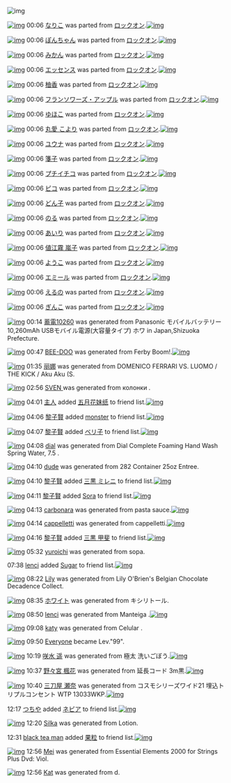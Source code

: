 ![img](http://gdrive-cdn.herokuapp.com/get/0B-nxIpt4DE2TdGhPalFPcFpSY0E/512px-barcode.png)

[![img](http://www.deviantsart.com/1vbnh68.png)](http://www.barcodekanojo.com/kanojo/2705608/%E3%81%AA%E3%82%8A%E3%81%93) 00:06 [なりこ](http://www.barcodekanojo.com/kanojo/2705608/%E3%81%AA%E3%82%8A%E3%81%93) was parted from [ロックオン](http://www.barcodekanojo.com/kanojo/2705608/%E3%81%AA%E3%82%8A%E3%81%93).[![img](http://www.deviantsart.com/2musf1g.jpeg)](http://www.barcodekanojo.com/user/241643/%E3%83%AD%E3%83%83%E3%82%AF%E3%82%AA%E3%83%B3) 

[![img](http://www.deviantsart.com/3368u1r.png)](http://www.barcodekanojo.com/kanojo/2700649/%E3%81%BD%E3%82%93%E3%81%A1%E3%82%83%E3%82%93) 00:06 [ぽんちゃん](http://www.barcodekanojo.com/kanojo/2700649/%E3%81%BD%E3%82%93%E3%81%A1%E3%82%83%E3%82%93) was parted from [ロックオン](http://www.barcodekanojo.com/kanojo/2700649/%E3%81%BD%E3%82%93%E3%81%A1%E3%82%83%E3%82%93).[![img](http://www.deviantsart.com/2musf1g.jpeg)](http://www.barcodekanojo.com/user/241643/%E3%83%AD%E3%83%83%E3%82%AF%E3%82%AA%E3%83%B3) 

[![img](http://www.deviantsart.com/2ndqdav.png)](http://www.barcodekanojo.com/kanojo/32615/%E3%81%BF%E3%81%8B%E3%82%93) 00:06 [みかん](http://www.barcodekanojo.com/kanojo/32615/%E3%81%BF%E3%81%8B%E3%82%93) was parted from [ロックオン](http://www.barcodekanojo.com/kanojo/32615/%E3%81%BF%E3%81%8B%E3%82%93).[![img](http://www.deviantsart.com/2musf1g.jpeg)](http://www.barcodekanojo.com/user/241643/%E3%83%AD%E3%83%83%E3%82%AF%E3%82%AA%E3%83%B3) 

[![img](http://www.deviantsart.com/n74cv8.png)](http://www.barcodekanojo.com/kanojo/36130/%E3%82%A8%E3%83%83%E3%82%BB%E3%83%B3%E3%82%B9) 00:06 [エッセンス](http://www.barcodekanojo.com/kanojo/36130/%E3%82%A8%E3%83%83%E3%82%BB%E3%83%B3%E3%82%B9) was parted from [ロックオン](http://www.barcodekanojo.com/kanojo/36130/%E3%82%A8%E3%83%83%E3%82%BB%E3%83%B3%E3%82%B9).[![img](http://www.deviantsart.com/2musf1g.jpeg)](http://www.barcodekanojo.com/user/241643/%E3%83%AD%E3%83%83%E3%82%AF%E3%82%AA%E3%83%B3) 

[![img](http://www.deviantsart.com/1jumqhv.png)](http://www.barcodekanojo.com/kanojo/36548/%E6%9F%9A%E9%A6%99) 00:06 [柚香](http://www.barcodekanojo.com/kanojo/36548/%E6%9F%9A%E9%A6%99) was parted from [ロックオン](http://www.barcodekanojo.com/kanojo/36548/%E6%9F%9A%E9%A6%99).[![img](http://www.deviantsart.com/2musf1g.jpeg)](http://www.barcodekanojo.com/user/241643/%E3%83%AD%E3%83%83%E3%82%AF%E3%82%AA%E3%83%B3) 

[![img](http://www.deviantsart.com/1aqqoj7.png)](http://www.barcodekanojo.com/kanojo/765082/%E3%83%95%E3%83%A9%E3%83%B3%E3%82%BD%E3%83%AF%E3%83%BC%E3%82%BA%E3%83%BB%E3%82%A2%E3%83%83%E3%83%97%E3%83%AB) 00:06 [フランソワーズ・アップル](http://www.barcodekanojo.com/kanojo/765082/%E3%83%95%E3%83%A9%E3%83%B3%E3%82%BD%E3%83%AF%E3%83%BC%E3%82%BA%E3%83%BB%E3%82%A2%E3%83%83%E3%83%97%E3%83%AB) was parted from [ロックオン](http://www.barcodekanojo.com/kanojo/765082/%E3%83%95%E3%83%A9%E3%83%B3%E3%82%BD%E3%83%AF%E3%83%BC%E3%82%BA%E3%83%BB%E3%82%A2%E3%83%83%E3%83%97%E3%83%AB).[![img](http://www.deviantsart.com/2musf1g.jpeg)](http://www.barcodekanojo.com/user/241643/%E3%83%AD%E3%83%83%E3%82%AF%E3%82%AA%E3%83%B3) 

[![img](http://www.deviantsart.com/2832jn7.png)](http://www.barcodekanojo.com/kanojo/1100444/%E3%82%86%E3%81%BB%E3%81%93) 00:06 [ゆほこ](http://www.barcodekanojo.com/kanojo/1100444/%E3%82%86%E3%81%BB%E3%81%93) was parted from [ロックオン](http://www.barcodekanojo.com/kanojo/1100444/%E3%82%86%E3%81%BB%E3%81%93).[![img](http://www.deviantsart.com/2musf1g.jpeg)](http://www.barcodekanojo.com/user/241643/%E3%83%AD%E3%83%83%E3%82%AF%E3%82%AA%E3%83%B3) 

[![img](http://www.deviantsart.com/24dvelm.png)](http://www.barcodekanojo.com/kanojo/1290579/%E4%B8%B8%E6%84%9B%20%E3%81%93%E3%82%88%E3%82%8A) 00:06 [丸愛 こより](http://www.barcodekanojo.com/kanojo/1290579/%E4%B8%B8%E6%84%9B%20%E3%81%93%E3%82%88%E3%82%8A) was parted from [ロックオン](http://www.barcodekanojo.com/kanojo/1290579/%E4%B8%B8%E6%84%9B%20%E3%81%93%E3%82%88%E3%82%8A).[![img](http://www.deviantsart.com/2musf1g.jpeg)](http://www.barcodekanojo.com/user/241643/%E3%83%AD%E3%83%83%E3%82%AF%E3%82%AA%E3%83%B3) 

[![img](http://www.deviantsart.com/10rukcs.png)](http://www.barcodekanojo.com/kanojo/1365160/%E3%83%A6%E3%82%A6%E3%83%8A) 00:06 [ユウナ](http://www.barcodekanojo.com/kanojo/1365160/%E3%83%A6%E3%82%A6%E3%83%8A) was parted from [ロックオン](http://www.barcodekanojo.com/kanojo/1365160/%E3%83%A6%E3%82%A6%E3%83%8A).[![img](http://www.deviantsart.com/2musf1g.jpeg)](http://www.barcodekanojo.com/user/241643/%E3%83%AD%E3%83%83%E3%82%AF%E3%82%AA%E3%83%B3) 

[![img](http://www.deviantsart.com/3bolf6p.png)](http://www.barcodekanojo.com/kanojo/1357720/%E7%AE%8B%E5%AD%90) 00:06 [箋子](http://www.barcodekanojo.com/kanojo/1357720/%E7%AE%8B%E5%AD%90) was parted from [ロックオン](http://www.barcodekanojo.com/kanojo/1357720/%E7%AE%8B%E5%AD%90).[![img](http://www.deviantsart.com/2musf1g.jpeg)](http://www.barcodekanojo.com/user/241643/%E3%83%AD%E3%83%83%E3%82%AF%E3%82%AA%E3%83%B3) 

[![img](http://www.deviantsart.com/e5la9o.png)](http://www.barcodekanojo.com/kanojo/337918/%E3%83%97%E3%83%81%E3%82%A4%E3%83%81%E3%82%B3) 00:06 [プチイチコ](http://www.barcodekanojo.com/kanojo/337918/%E3%83%97%E3%83%81%E3%82%A4%E3%83%81%E3%82%B3) was parted from [ロックオン](http://www.barcodekanojo.com/kanojo/337918/%E3%83%97%E3%83%81%E3%82%A4%E3%83%81%E3%82%B3).[![img](http://www.deviantsart.com/2musf1g.jpeg)](http://www.barcodekanojo.com/user/241643/%E3%83%AD%E3%83%83%E3%82%AF%E3%82%AA%E3%83%B3) 

[![img](http://www.deviantsart.com/3f08l9q.png)](http://www.barcodekanojo.com/kanojo/301498/%E3%83%94%E3%82%B3) 00:06 [ピコ](http://www.barcodekanojo.com/kanojo/301498/%E3%83%94%E3%82%B3) was parted from [ロックオン](http://www.barcodekanojo.com/kanojo/301498/%E3%83%94%E3%82%B3).[![img](http://www.deviantsart.com/2musf1g.jpeg)](http://www.barcodekanojo.com/user/241643/%E3%83%AD%E3%83%83%E3%82%AF%E3%82%AA%E3%83%B3) 

[![img](http://www.deviantsart.com/2tdlq9d.png)](http://www.barcodekanojo.com/kanojo/220515/%E3%81%A9%E3%82%93%E5%AD%90) 00:06 [どん子](http://www.barcodekanojo.com/kanojo/220515/%E3%81%A9%E3%82%93%E5%AD%90) was parted from [ロックオン](http://www.barcodekanojo.com/kanojo/220515/%E3%81%A9%E3%82%93%E5%AD%90).[![img](http://www.deviantsart.com/2musf1g.jpeg)](http://www.barcodekanojo.com/user/241643/%E3%83%AD%E3%83%83%E3%82%AF%E3%82%AA%E3%83%B3) 

[![img](http://www.deviantsart.com/3i57pbq.png)](http://www.barcodekanojo.com/kanojo/218849/%E3%81%AE%E3%82%8B) 00:06 [のる](http://www.barcodekanojo.com/kanojo/218849/%E3%81%AE%E3%82%8B) was parted from [ロックオン](http://www.barcodekanojo.com/kanojo/218849/%E3%81%AE%E3%82%8B).[![img](http://www.deviantsart.com/2musf1g.jpeg)](http://www.barcodekanojo.com/user/241643/%E3%83%AD%E3%83%83%E3%82%AF%E3%82%AA%E3%83%B3) 

[![img](http://www.deviantsart.com/29g8r77.png)](http://www.barcodekanojo.com/kanojo/35532/%E3%81%82%E3%81%84%E3%82%8A) 00:06 [あいり](http://www.barcodekanojo.com/kanojo/35532/%E3%81%82%E3%81%84%E3%82%8A) was parted from [ロックオン](http://www.barcodekanojo.com/kanojo/35532/%E3%81%82%E3%81%84%E3%82%8A).[![img](http://www.deviantsart.com/2musf1g.jpeg)](http://www.barcodekanojo.com/user/241643/%E3%83%AD%E3%83%83%E3%82%AF%E3%82%AA%E3%83%B3) 

[![img](http://www.deviantsart.com/1f1hiol.png)](http://www.barcodekanojo.com/kanojo/216486/%E5%80%A4%E6%B1%9F%E9%9C%A7%20%E5%B5%90%E5%AD%90) 00:06 [値江霧 嵐子](http://www.barcodekanojo.com/kanojo/216486/%E5%80%A4%E6%B1%9F%E9%9C%A7%20%E5%B5%90%E5%AD%90) was parted from [ロックオン](http://www.barcodekanojo.com/kanojo/216486/%E5%80%A4%E6%B1%9F%E9%9C%A7%20%E5%B5%90%E5%AD%90).[![img](http://www.deviantsart.com/2musf1g.jpeg)](http://www.barcodekanojo.com/user/241643/%E3%83%AD%E3%83%83%E3%82%AF%E3%82%AA%E3%83%B3) 

[![img](http://www.deviantsart.com/3i34q95.png)](http://www.barcodekanojo.com/kanojo/2721779/%E3%82%88%E3%81%86%E3%81%93) 00:06 [ようこ](http://www.barcodekanojo.com/kanojo/2721779/%E3%82%88%E3%81%86%E3%81%93) was parted from [ロックオン](http://www.barcodekanojo.com/kanojo/2721779/%E3%82%88%E3%81%86%E3%81%93).[![img](http://www.deviantsart.com/2musf1g.jpeg)](http://www.barcodekanojo.com/user/241643/%E3%83%AD%E3%83%83%E3%82%AF%E3%82%AA%E3%83%B3) 

[![img](http://www.deviantsart.com/2kj602g.png)](http://www.barcodekanojo.com/kanojo/2714380/%E3%82%A8%E3%83%9F%E3%83%BC%E3%83%AB) 00:06 [エミール](http://www.barcodekanojo.com/kanojo/2714380/%E3%82%A8%E3%83%9F%E3%83%BC%E3%83%AB) was parted from [ロックオン](http://www.barcodekanojo.com/kanojo/2714380/%E3%82%A8%E3%83%9F%E3%83%BC%E3%83%AB).[![img](http://www.deviantsart.com/2musf1g.jpeg)](http://www.barcodekanojo.com/user/241643/%E3%83%AD%E3%83%83%E3%82%AF%E3%82%AA%E3%83%B3) 

[![img](http://www.deviantsart.com/14ds7v9.png)](http://www.barcodekanojo.com/kanojo/2714366/%E3%81%88%E3%82%8B%E3%81%AE) 00:06 [えるの](http://www.barcodekanojo.com/kanojo/2714366/%E3%81%88%E3%82%8B%E3%81%AE) was parted from [ロックオン](http://www.barcodekanojo.com/kanojo/2714366/%E3%81%88%E3%82%8B%E3%81%AE).[![img](http://www.deviantsart.com/2musf1g.jpeg)](http://www.barcodekanojo.com/user/241643/%E3%83%AD%E3%83%83%E3%82%AF%E3%82%AA%E3%83%B3) 

[![img](http://www.deviantsart.com/3o3rnq3.png)](http://www.barcodekanojo.com/kanojo/2721775/%E3%81%8E%E3%82%93%E3%81%93) 00:06 [ぎんこ](http://www.barcodekanojo.com/kanojo/2721775/%E3%81%8E%E3%82%93%E3%81%93) was parted from [ロックオン](http://www.barcodekanojo.com/kanojo/2721775/%E3%81%8E%E3%82%93%E3%81%93).[![img](http://www.deviantsart.com/2musf1g.jpeg)](http://www.barcodekanojo.com/user/241643/%E3%83%AD%E3%83%83%E3%82%AF%E3%82%AA%E3%83%B3) 

[![img](http://www.deviantsart.com/2u9cqi6.png)](http://www.barcodekanojo.com/kanojo/3191561/%E8%93%84%E9%9B%BB10260) 00:14 [蓄電10260](http://www.barcodekanojo.com/kanojo/3191561/%E8%93%84%E9%9B%BB10260) was generated from Panasonic モバイルバッテリー 10,260mAh USBモバイル電源(大容量タイプ) ホワ in Japan,Shizuoka Prefecture.

[![img](http://www.deviantsart.com/2i0672g.png)](http://www.barcodekanojo.com/kanojo/3191562/BEE-DOO) 00:47 [BEE-DOO](http://www.barcodekanojo.com/kanojo/3191562/BEE-DOO) was generated from Ferby Boom!.[![img](http://www.deviantsart.com/1h1s9mi.jpeg)](http://www.barcodekanojo.com/product_images/barcode/6016036/1420991191/Ferby%20Boom%21.jpg) 

[![img](http://www.deviantsart.com/n0csi4.png)](http://www.barcodekanojo.com/kanojo/3191563/%E4%B8%BD%E5%A8%9C) 01:35 [丽娜](http://www.barcodekanojo.com/kanojo/3191563/%E4%B8%BD%E5%A8%9C) was generated from DOMENICO FERRARI VS. LUOMO / THE KICK / Aku Aku (S.

[![img](http://www.deviantsart.com/2o0usag.png)](http://www.barcodekanojo.com/kanojo/3191564/SVEN%20) 02:56 [SVEN ](http://www.barcodekanojo.com/kanojo/3191564/SVEN%20) was generated from колонки .

[![img](http://www.deviantsart.com/12mqoes.jpeg)](http://www.barcodekanojo.com/user/499640/%E4%B8%BB%E4%BA%BA) 04:01 [主人](http://www.barcodekanojo.com/user/499640/%E4%B8%BB%E4%BA%BA) added [五月花妹纸](http://www.barcodekanojo.com/kanojo/2526042/%E4%BA%94%E6%9C%88%E8%8A%B1%E5%A6%B9%E7%BA%B8) to friend list.[![img](http://www.deviantsart.com/3n7u1ci.png)](http://www.barcodekanojo.com/kanojo/2526042/%E4%BA%94%E6%9C%88%E8%8A%B1%E5%A6%B9%E7%BA%B8) 

[![img](http://www.deviantsart.com/22p5puj.jpeg)](http://www.barcodekanojo.com/user/234377/%E9%BB%8E%E5%AD%90%E8%B3%A2) 04:06 [黎子賢](http://www.barcodekanojo.com/user/234377/%E9%BB%8E%E5%AD%90%E8%B3%A2) added [monster](http://www.barcodekanojo.com/kanojo/2754149/monster) to friend list.[![img](http://www.deviantsart.com/osvkfe.png)](http://www.barcodekanojo.com/kanojo/2754149/monster) 

[![img](http://www.deviantsart.com/22p5puj.jpeg)](http://www.barcodekanojo.com/user/234377/%E9%BB%8E%E5%AD%90%E8%B3%A2) 04:07 [黎子賢](http://www.barcodekanojo.com/user/234377/%E9%BB%8E%E5%AD%90%E8%B3%A2) added [ベリ子](http://www.barcodekanojo.com/kanojo/2394630/%E3%83%99%E3%83%AA%E5%AD%90) to friend list.[![img](http://www.deviantsart.com/2ecugsl.png)](http://www.barcodekanojo.com/kanojo/2394630/%E3%83%99%E3%83%AA%E5%AD%90) 

[![img](http://www.deviantsart.com/o6c37j.png)](http://www.barcodekanojo.com/kanojo/3191565/dial) 04:08 [dial](http://www.barcodekanojo.com/kanojo/3191565/dial) was generated from Dial Complete Foaming Hand Wash Spring Water, 7.5 .

[![img](http://www.deviantsart.com/28sf3u5.png)](http://www.barcodekanojo.com/kanojo/3191566/dude) 04:10 [dude](http://www.barcodekanojo.com/kanojo/3191566/dude) was generated from 282 Container 25oz Entree.

[![img](http://www.deviantsart.com/22p5puj.jpeg)](http://www.barcodekanojo.com/user/234377/%E9%BB%8E%E5%AD%90%E8%B3%A2) 04:10 [黎子賢](http://www.barcodekanojo.com/user/234377/%E9%BB%8E%E5%AD%90%E8%B3%A2) added [三黒 ミレニ](http://www.barcodekanojo.com/kanojo/2815564/%E4%B8%89%E9%BB%92%20%E3%83%9F%E3%83%AC%E3%83%8B) to friend list.[![img](http://www.deviantsart.com/13j2p3v.png)](http://www.barcodekanojo.com/kanojo/2815564/%E4%B8%89%E9%BB%92%20%E3%83%9F%E3%83%AC%E3%83%8B) 

[![img](http://www.deviantsart.com/22p5puj.jpeg)](http://www.barcodekanojo.com/user/234377/%E9%BB%8E%E5%AD%90%E8%B3%A2) 04:11 [黎子賢](http://www.barcodekanojo.com/user/234377/%E9%BB%8E%E5%AD%90%E8%B3%A2) added [Sora](http://www.barcodekanojo.com/kanojo/2794040/Sora) to friend list.[![img](http://www.deviantsart.com/h24nte.png)](http://www.barcodekanojo.com/kanojo/2794040/Sora) 

[![img](http://www.deviantsart.com/1ktk3mc.png)](http://www.barcodekanojo.com/kanojo/3191567/carbonara) 04:13 [carbonara](http://www.barcodekanojo.com/kanojo/3191567/carbonara) was generated from pasta sauce.[![img](http://www.deviantsart.com/11bi8e8.jpeg)](http://www.barcodekanojo.com/product_images/barcode/6016046/1421003536/50x50xpasta,P20sauce.jpg,qw=88,ah=88.pagespeed.ic.A3GFi-XkWu.jpg) 

[![img](http://www.deviantsart.com/3f0eaag.png)](http://www.barcodekanojo.com/kanojo/3191568/cappelletti) 04:14 [cappelletti](http://www.barcodekanojo.com/kanojo/3191568/cappelletti) was generated from cappelletti.[![img](http://www.deviantsart.com/1e7d332.jpeg)](http://www.barcodekanojo.com/product_images/barcode/6016047/1421003661/cappelletti.jpg) 

[![img](http://www.deviantsart.com/22p5puj.jpeg)](http://www.barcodekanojo.com/user/234377/%E9%BB%8E%E5%AD%90%E8%B3%A2) 04:16 [黎子賢](http://www.barcodekanojo.com/user/234377/%E9%BB%8E%E5%AD%90%E8%B3%A2) added [三黒 甲斐](http://www.barcodekanojo.com/kanojo/2815563/%E4%B8%89%E9%BB%92%20%E7%94%B2%E6%96%90) to friend list.[![img](http://www.deviantsart.com/36uup6h.png)](http://www.barcodekanojo.com/kanojo/2815563/%E4%B8%89%E9%BB%92%20%E7%94%B2%E6%96%90) 

[![img](http://www.deviantsart.com/ad3jmh.png)](http://www.barcodekanojo.com/kanojo/3191569/yuroichi) 05:32 [yuroichi](http://www.barcodekanojo.com/kanojo/3191569/yuroichi) was generated from sopa.

07:38 [lenci](http://www.barcodekanojo.com/user/499642/lenci) added [Sugar](http://www.barcodekanojo.com/kanojo/2411314/Sugar) to friend list.[![img](http://www.deviantsart.com/1h6r25e.png)](http://www.barcodekanojo.com/kanojo/2411314/Sugar) 

[![img](http://www.deviantsart.com/13evri2.png)](http://www.barcodekanojo.com/kanojo/3191570/Lily) 08:22 [Lily](http://www.barcodekanojo.com/kanojo/3191570/Lily) was generated from Lily O'Brien's Belgian Chocolate Decadence Collect.

[![img](http://www.deviantsart.com/3jrb99f.png)](http://www.barcodekanojo.com/kanojo/3191571/%E3%83%9B%E3%83%AF%E3%82%A4%E3%83%88) 08:35 [ホワイト](http://www.barcodekanojo.com/kanojo/3191571/%E3%83%9B%E3%83%AF%E3%82%A4%E3%83%88) was generated from キシリトール.

[![img](http://www.deviantsart.com/2hk2epi.png)](http://www.barcodekanojo.com/kanojo/3191572/lenci) 08:50 [lenci](http://www.barcodekanojo.com/kanojo/3191572/lenci) was generated from Manteiga .[![img](http://www.deviantsart.com/3t1m159.jpeg)](http://www.barcodekanojo.com/product_images/barcode/6016053/1421020174/50x50xManteiga,P20.jpg,qw=88,ah=88.pagespeed.ic.DNK5g1lS9M.jpg) 

[![img](http://www.deviantsart.com/2mcqskc.png)](http://www.barcodekanojo.com/kanojo/3191573/katy) 09:08 [katy](http://www.barcodekanojo.com/kanojo/3191573/katy) was generated from  Celular .

[![img](http://www.deviantsart.com/3cp16cr.jpeg)](http://www.barcodekanojo.com/user/229080/Everyone) 09:50 [Everyone](http://www.barcodekanojo.com/user/229080/Everyone) became Lev."99".

[![img](http://www.deviantsart.com/3pmps90.png)](http://www.barcodekanojo.com/kanojo/3191574/%E5%92%B2%E6%B0%B4%20%E9%81%A5) 10:19 [咲水 遥](http://www.barcodekanojo.com/kanojo/3191574/%E5%92%B2%E6%B0%B4%20%E9%81%A5) was generated from 極太 洗いごぼう.[![img](http://www.deviantsart.com/17geq5l.jpeg)](http://www.barcodekanojo.com/product_images/barcode/6016055/1421025514/50x50x,PE6,PA5,PB5,PE5,PA4,PAA,P20,PE6,PB4,P97,PE3,P81,P84,PE3,P81,P94,PE3,P81,PBC,PE3,P81,P86.jpg,qw=88,ah=88.pagespeed.ic.7l7ZFkc8R1.jpg) 

[![img](http://www.deviantsart.com/2qav6bg.png)](http://www.barcodekanojo.com/kanojo/3191575/%E9%87%8E%E3%80%85%E5%AE%AE%20%E6%A5%93%E8%8A%B1) 10:37 [野々宮 楓花](http://www.barcodekanojo.com/kanojo/3191575/%E9%87%8E%E3%80%85%E5%AE%AE%20%E6%A5%93%E8%8A%B1) was generated from 延長コード 3m黒.[![img](http://www.deviantsart.com/1mb99tc.jpeg)](http://www.barcodekanojo.com/product_images/barcode/6016056/1421026590/%E5%BB%B6%E9%95%B7%E3%82%B3%E3%83%BC%E3%83%89%203m%E9%BB%92.jpg) 

[![img](http://www.deviantsart.com/1rj64j2.png)](http://www.barcodekanojo.com/kanojo/3191576/%E4%B8%89%E5%88%80%E5%B1%8B%20%E7%80%AC%E5%A5%88) 10:40 [三刀屋 瀬奈](http://www.barcodekanojo.com/kanojo/3191576/%E4%B8%89%E5%88%80%E5%B1%8B%20%E7%80%AC%E5%A5%88) was generated from コスモシリーズワイド21 埋込トリプルコンセント WTP 13033WKP.[![img](http://www.deviantsart.com/rus10q.jpeg)](http://www.barcodekanojo.com/product_images/barcode/6016057/1421026805/50x50x,PE3,P82,PB3,PE3,P82,PB9,PE3,P83,PA2,PE3,P82,PB7,PE3,P83,PAA,PE3,P83,PBC,PE3,P82,PBA,PE3,P83,PAF,PE3,P82,PA4,PE3,P83,P8921,P20,PE5,P9F,P8B,PE8,PBE,PBC,PE3,P83,P88,PE3,P83,PAA,PE3,P83,P97,PE3,P83,PAB,PE3,P82,PB3,PE3,P83,PB3,PE3,P82,PBB,PE3,P83,PB3,PE3,P83,P88,P20WTP,P2013033WKP.jpg,qw=88,ah=88.pagespeed.ic.J0S8k43rYp.jpg) 

12:17 [つちや](http://www.barcodekanojo.com/user/482256/%E3%81%A4%E3%81%A1%E3%82%84) added [ネピア](http://www.barcodekanojo.com/kanojo/2390991/%E3%83%8D%E3%83%94%E3%82%A2) to friend list.[![img](http://www.deviantsart.com/3o11ufq.png)](http://www.barcodekanojo.com/kanojo/2390991/%E3%83%8D%E3%83%94%E3%82%A2) 

[![img](http://www.deviantsart.com/3uralp5.png)](http://www.barcodekanojo.com/kanojo/3191577/Silka) 12:20 [Silka](http://www.barcodekanojo.com/kanojo/3191577/Silka) was generated from Lotion.

12:31 [black tea man](http://www.barcodekanojo.com/user/499646/black%20tea%20man) added [果粒](http://www.barcodekanojo.com/kanojo/2397672/%E6%9E%9C%E7%B2%92) to friend list.[![img](http://www.deviantsart.com/19ru6f4.png)](http://www.barcodekanojo.com/kanojo/2397672/%E6%9E%9C%E7%B2%92) 

[![img](http://www.deviantsart.com/ki7efv.png)](http://www.barcodekanojo.com/kanojo/3191578/Mei) 12:56 [Mei](http://www.barcodekanojo.com/kanojo/3191578/Mei) was generated from Essential Elements 2000 for Strings Plus Dvd: Viol.

[![img](http://www.deviantsart.com/1epaf0k.png)](http://www.barcodekanojo.com/kanojo/3191579/Kat) 12:56 [Kat](http://www.barcodekanojo.com/kanojo/3191579/Kat) was generated from d.

